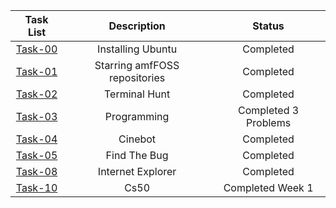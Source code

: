 | Task List | Description | Status |
| :-:       | :-:         | :-:    |
| [Task-00](https://github.com/RohanBabbar/amfoss-tasks/tree/main/task-0)   | Installing Ubuntu | Completed |
| [Task-01](https://github.com/RohanBabbar/amfoss-tasks/tree/main/task-01)   | Starring amfFOSS repositories | Completed |
| [Task-02](https://github.com/RohanBabbar/amfoss-tasks/tree/main/task-02)   | Terminal Hunt | Completed |
| [Task-03](https://github.com/RohanBabbar/amfoss-tasks/tree/main/task-03)  | Programming | Completed 3 Problems |
| [Task-04](https://github.com/RohanBabbar/amfoss-tasks/tree/main/task-04)   | Cinebot | Completed |
| [Task-05](https://github.com/RohanBabbar/amfoss-tasks/tree/main/task-05)   | Find The Bug | Completed |
| [Task-08](https://github.com/RohanBabbar/amfoss-tasks/tree/main/task-08)   | Internet Explorer | Completed |
| [Task-10](https://github.com/RohanBabbar/amfoss-tasks/tree/main/task-10)   | Cs50 | Completed  Week 1|
